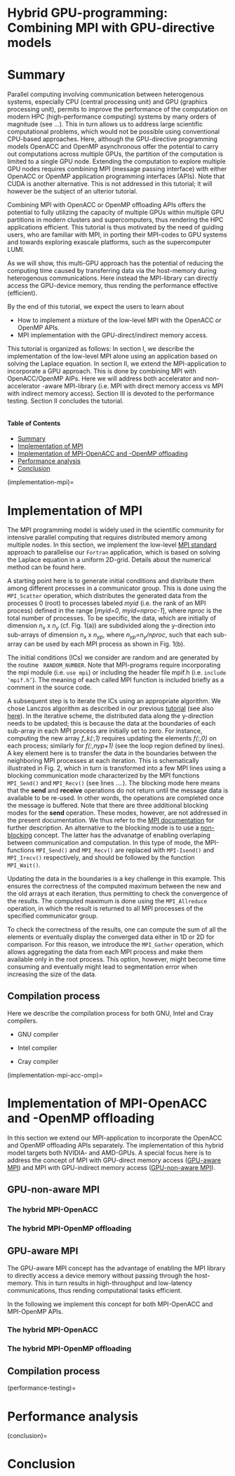 # Hybrid GPU-programming: Combining MPI with GPU-directive models

# Summary 

Parallel computing involving communication between heterogenous systems, especially CPU (central processing unit) and GPU (graphics processing unit), permits to improve the performance of the computation on modern HPC (high-performance computing) systems by many orders of magnitude (see …). This in turn allows us to address large scientific computational problems, which would not be possible using conventional CPU-based approaches. Here, although the GPU-directive programming models OpenACC and OpenMP asynchronous offer the potential to carry out computations across multiple GPUs, the partition of the computation is limited to a single GPU node. Extending the computation to explore multiple GPU nodes requires combining MPI (message passing interface) with either OpenACC or OpenMP application programming interfaces (APIs). Note that CUDA is another alternative. This is not addressed in this tutorial; it will however be the subject of an ulterior tutorial. 

Combining MPI with OpenACC or OpenMP offloading APIs offers the potential to fully utilizing the capacity of multiple GPUs within multiple GPU partitions in modern clusters and supercomputers, thus rendering the HPC applications efficient. This tutorial is thus motivated by the need of guiding users, who are familiar with MPI, in porting their MPI-codes to GPU systems and towards exploring exascale platforms, such as the supercomputer LUMI. 

As we will show, this multi-GPU approach has the potential of reducing the computing time caused by transferring data via the host-memory during heterogenous communications. Here instead the MPI-library can directly access the GPU-device memory, thus rending the performance effective (efficient).

By the end of this tutorial, we expect the users to learn about

- How to implement a mixture of the low-level MPI with the OpenACC or OpenMP APIs.    
- MPI implementation with the GPU-direct/indirect memory access.


This tutorial is organized as follows: In section I, we describe the implementation of the low-level MPI alone using an application based on solving the Laplace equation. In section II, we extend the MPI-application to incorporate a GPU approach. This is done by combining MPI with OpenACC/OpenMP AIPs. Here we will address both accelerator and non-accelerator -aware MPI-library (i.e. MPI with direct memory access vs MPI with indirect memory access). Section III is devoted to the performance testing. Section II concludes the tutorial.

```{contents} Table of Contents
```

#### Table of Contents

- [Summary](#summary)
- [Implementation of MPI](#implementation-of-mpi)
- [Implementation of MPI-OpenACC and -OpenMP offloading](#implementation-of-mpi-openacc-and--openmp-offloading)
- [Performance analysis](#performance-analysis)
- [Conclusion](#conclusion)

(implementation-mpi)=
# Implementation of MPI  

The MPI programming model is widely used in the scientific community for intensive parallel computing that requires distributed memory among multiple nodes. In this section, we implement the low-level [MPI standard]( https://www.mpi-forum.org/docs/mpi-4.0/mpi40-report.pdf) approach to parallelise our `Fortran` application, which is based on solving the Laplace equation in a uniform 2D-grid. Details about the numerical method can be found here. 

A starting point here is to generate initial conditions and distribute them among different processes in a communicator group. This is done using the `MPI_Scatter` operation, which distributes the generated data from the processes 0 (root) to processes labeled *myid* (i.e. the rank of an MPI process) defined in the range [*myid=0*, *myid=nproc-1*], where *nproc* is the total number of processes. To be specific, the data, which are initially of dimension *$n_{x}$* x *$n_{y}$* (cf. Fig. 1(a)) are subdivided along the y-direction into sub-arrays of dimension *$n_{x}$* x *$n_{yp}$*, where *$n_{yp}$=$n_{y}$/nproc*, such that each sub-array can be used by each MPI process as shown in Fig. 1(b). 

The initial conditions (ICs) we consider are random and are generated by the routine ` RANDOM_NUMBER`. Note that MPI-programs require incorporating the mpi module (i.e. `use mpi`) or including the header file mpif.h (i.e. `include ‘mpif.h’`). The meaning of each called MPI function is included briefly as a comment in the source code.  

A subsequent step is to iterate the ICs using an appropriate algorithm. We chose Lanczos algorithm as described in our previous [tutorial](https://documentation.sigma2.no/code_development/guides/converting_acc2omp/openacc2openmp.html) (see also [here](https://arxiv.org/abs/2201.11811)). In the iterative scheme, the distributed data along the y-direction needs to be updated; this is because the data at the boundaries of each sub-array in each MPI process are initially set to zero. For instance, computing the new array *f_k(:,1)* requires updating the elements *f(:,0)* on each process; similarly for *f(:,nyp+1)* (see the loop region defined by lines). A key element here is to transfer the data in the boundaries between the neighboring MPI processes at each iteration. This is schematically illustrated in Fig. 2, which in turn is transformed into a few MPI lines using a blocking communication mode characterized by the MPI functions `MPI_Send()` and `MPI_Recv()` (see lines ….). The blocking mode here means that the **send** and **receive** operations do not return until the message data is available to be re-used. In other words, the operations are completed once the message is buffered.  Note that there are three additional blocking modes for the **send** operation. These modes, however, are not addressed in the present documentation. We thus refer to the [MPI documentation](https://www.mpi-forum.org/docs/mpi-4.0/mpi40-report.pdf) for further description. An alternative to the blocking mode is to use a [non-blocking](https://www.mpi-forum.org/docs/mpi-4.0/mpi40-report.pdf) concept. The latter has the advanatge of enabling overlaping between communication and computation. In this type of mode, the MPI-functions `MPI_Send()` and `MPI_Recv()` are replaced with `MPI-Isend()` and `MPI_Irecv()` respectively, and should be followed by the function `MPI_Wait()`.

Updating the data in the boundaries is a key challenge in this example. This ensures the correctness of the computed maximum between the new and the old arrays at each iteration, thus permitting to check the convergence of the results. The computed maximum is done using the `MPI_Allreduce` operation, in which the result is returned to all MPI processes of the specified communicator group. 

To check the correctness of the results, one can compute the sum of all the elements or eventually display the converged data either in 1D or 2D for comparison. For this reason, we introduce the `MPI_Gather` operation, which allows aggregating the data from each MPI process and make them available only in the root process. This option, however, might become time consuming and eventually might lead to segmentation error when increasing the size of the data.

## Compilation process
Here we describe the compilation process for both GNU, Intel and Cray compilers.

- GNU compiler

- Intel compiler

- Cray compiler

(implementation-mpi-acc-omp)=
# Implementation of MPI-OpenACC and -OpenMP offloading

In this section we extend our MPI-application to incorporate the OpenACC and OpenMP offloading APIs separately. The implementation of this hybrid model targets both NVIDIA- and AMD-GPUs. A special focus here is to address the concept of MPI with GPU-direct memory access ([GPU-aware MPI](...)) and MPI with GPU-indirect memory access ([GPU-non-aware MPI](...)).

## GPU-non-aware MPI
### The hybrid MPI-OpenACC

### The hybrid MPI-OpenMP offloading


## GPU-aware MPI

The GPU-aware MPI concept has the advantage of enabling the MPI library to directly access a device memory without passing through the host-memory. This in turn results in high-throughput and low-latency communications, thus rending computational tasks efficient.

In the following we implement this concept for both MPI-OpenACC and MPI-OpenMP APIs.

### The hybrid MPI-OpenACC

### The hybrid MPI-OpenMP offloading

## Compilation process

(performance-testing)=
# Performance analysis

(conclusion)=
# Conclusion
